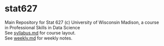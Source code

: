 # stat627
Main Repository for Stat 627 (c) University of Wisconsin Madison, a course in Professional Skills in Data Science  
See [syllabus.md](syllabus.md) for course layout.  
See [weekly.md](weekly.md) for weekly notes.
